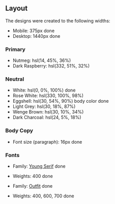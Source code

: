 ## Layout
The designs were created to the following widths:

- Mobile: 375px done 
- Desktop: 1440px done

### Primary

- Nutmeg: hsl(14, 45%, 36%)
- Dark Raspberry: hsl(332, 51%, 32%)

### Neutral

- White: hsl(0, 0%, 100%) done
- Rose White: hsl(330, 100%, 98%)
- Eggshell: hsl(30, 54%, 90%) body color done
- Light Grey: hsl(30, 18%, 87%)
- Wenge Brown: hsl(30, 10%, 34%)
- Dark Charcoal: hsl(24, 5%, 18%)

### Body Copy

- Font size (paragraph): 16px done

### Fonts

- Family: [Young Serif](https://fonts.google.com/specimen/Young+Serif) done 
- Weights: 400 done

- Family: [Outfit](https://fonts.google.com/specimen/Outfit) done
- Weights: 400, 600, 700 done
